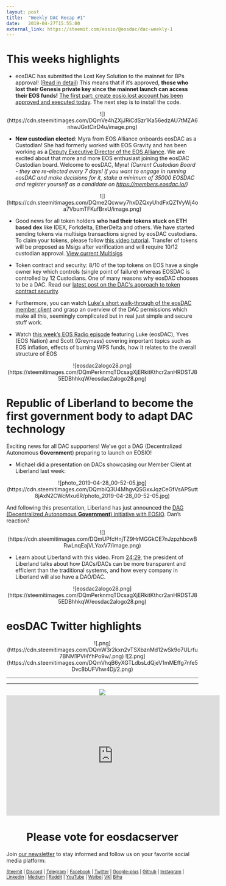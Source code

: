 ```yaml
---
layout: post
title:  "Weekly DAC Recap #1"
date:   2019-04-27T15:55:00
external_link: https://steemit.com/eosio/@eosdac/dac-weekly-1
---
```

# This weeks highlights 

* eosDAC has submitted the Lost Key Solution to the mainnet for BPs approval! ([Read in detail](https://steemit.com/eosio/@eosdac/the-lost-key-solution-updates)) This means that if it’s approved, **those who lost their Genesis private key since the mainnet launch can access their EOS funds!** [The first part: create eosio.lost account has been approved and executed today](https://eosauthority.com/approval/view?scope=eosdacserver&name=createlost&lnc=en). The next step is to install the code.

<center>![](https://cdn.steemitimages.com/DQmVe4hZXjJRiCdSzr1Ka56edzAU7tMZA6nhwJGxtCirD4u/image.png)</center>

* **New custodian elected**: Myra from EOS Alliance onboards eosDAC as a Custodian! She had formerly worked with EOS Gravity and has been working as a [Deputy Executive Director of the EOS Alliance](https://www.businesswire.com/news/home/20180817005432/en/EOS-Alliance-Launches-Mandate-%E2%80%9CEmpower-EOS-All%E2%80%9D). We are excited about that more and more EOS enthusiast joining the eosDAC Custodian board. Welcome to eosDAC, Myra!
*(Current Custodian Board - they are re-elected every 7 days! If you want to engage in running eosDAC and make decisions for it, stake a minimum of 35000 EOSDAC and register yourself as a candidate on https://members.eosdac.io/)*
<center>![](https://cdn.steemitimages.com/DQme2Qcwwy7hxDZQxyUhdFxQZ1VyWj4oa7VbumTFKufBrxU/image.png)</center>

* Good news for all token holders **who had their tokens stuck on ETH based dex** like IDEX, Forkdelta, EtherDelta and others. We have started sending tokens via multisigs transactions signed by eosDAC custodians. To claim your tokens, please follow [this video tutorial](https://youtu.be/j_mlzDNcTIM).
Transfer of tokens will be proposed as Msigs after verification and will require 10/12 custodian approval. 
[View current Multisigs](https://members.eosdac.io/custodian/review-msigs)

* Token contract and security: 8/10 of the top tokens on EOS have a single owner key which controls (single point of failure) whereas EOSDAC is controlled by 12 Custodians. One of many reasons why eosDAC chooses to be a DAC. Read our [latest post on the DAC's approach to token contract security]( https://steemit.com/eosio/@eosdac/improve-token-security-by-adopting-dacs-like-permissions).

* Furthermore, you can watch [Luke's short walk-through of the eosDAC member client](https://youtu.be/ORlMwVyHqxI) and grasp an overview of the DAC permissions which make all this, seemingly complicated but in real just simple and secure stuff work. 

* Watch [this week’s EOS Radio episode](https://youtu.be/et095r8jXZo) featuring Luke (eosDAC), Yves (EOS Nation) and Scott (Greymass) covering important topics such as EOS inflation, effects of burning WPS funds, how it relates to the overall structure of EOS 

<center> ![eosdac2alogo28.png](https://steemitimages.com/DQmPerknmqTDcsagXjERkitKthcr2anHRDSTJ85EDBhhkqW/eosdac2alogo28.png) </center>

# Republic of Liberland to become the first government body to adapt DAC technology

Exciting news for all DAC supporters! We’ve got a DAG (Decentralized Autonomous **Government**) preparing to launch on EOSIO! 
* Michael did a presentation on DACs showcasing our Member Client at Liberland last week:
<center>![photo_2019-04-28_00-52-05.jpg](https://cdn.steemitimages.com/DQmbiQ3U4MhgvQSGxxJqzCeGfVsAPSutt8jAxN2CWcMxu6R/photo_2019-04-28_00-52-05.jpg)</center>

And following this presentation, Liberland has just announced the [DAG (Decentralized Autonomous **Government**) initiative with EOSIO](https://cryptodaily.co.uk/2019/04/liberland-initiates-decentralized-autonomous-government-with-eosio). Dan’s reaction?

<center>![](https://cdn.steemitimages.com/DQmUPfcHnjTZ9HrMGGkCE7nJzpzhbcwBRwLnqEajVLYaxV7/image.png)</center>

* Learn about Liberland with this video. From [24:29](https://www.youtube.com/watch?v=e7b6NIGEYNg&feature=youtu.be&t=1469), the president of Liberland talks about how DACs/DACs can be more transparent and efficient than the traditional systems, and how every company in Liberland will also have a DAO/DAC. 

<center> ![eosdac2alogo28.png](https://steemitimages.com/DQmPerknmqTDcsagXjERkitKthcr2anHRDSTJ85EDBhhkqW/eosdac2alogo28.png) </center>

# eosDAC Twitter highlights
<center>![.png](https://cdn.steemitimages.com/DQmW3r2kxn2vTSXbznMd12wSk9o7ULrfu7BNM1PVHYhPo9w/.png)
![2.png](https://cdn.steemitimages.com/DQmVhqB6yXGTLdbsLdQjeV1mMEffg7nfe5Dvc8bUFVhw4Dj/2.png)
</center>

***



---

<center><a href="https://eosdac.io/"><img src="https://cdn.steemitimages.com/DQmRQWM3QtQ21wddAMCjbVRhB3rM7L4AGWLY9QpNmkXNLps/Screen%20Shot%202018-06-12%20at%2011.00.55%20PM.png"></a></center>

<iframe width="560" height="315" src="https://www.youtube.com/embed/PbQpAJOP6iA" frameborder="0" allow="autoplay; encrypted-media" allowfullscreen></iframe>

<center><h1>Please vote for eosdacserver</h1></center>

Join <a href="https://eosdac.io/news/#newsletter">our newsletter</a> to stay informed and follow us on your favorite social media platform:

<sub><a href="https://steemit.com/@eosdac" target="_blank">Steemit</a> | <a href="http://discord.io/eosdac" target="_blank">Discord</a> | <a href="https://t.me/eosdacio" target="_blank">Telegram</a> | <a href="https://facebook.com/eosdac" target="_blank">Facebook</a> | <a href="https://twitter.com/eosdac" target="_blank">Twitter</a> | <a href="https://plus.google.com/+eosdac" target="_blank">Google-plus</a> | <a href="https://github.com/eosdac" target="_blank">Github</a> | <a href="https://instagram.com/eosdac" target="_blank">Instagram</a> | <a href="https://linkedin.com/company/eosdac" target="_blank">Linkedin</a> | <a href="https://medium.com/eosdac" target="_blank">Medium</a> | <a href="https://www.reddit.com/r/EOSDAC/" target="_blank">Reddit</a> | <a href="https://www.youtube.com/eosdac" target="_blank">YouTube</a> | <a href="http://weibo.com/eosdac" target=”_blank”>Weibo</a>| <a href="https://vk.com/eosdac" target="_blank">VK</a>| <a href="https://bihu.com/people/586348" target="_blank">Bihu</a></sub>
